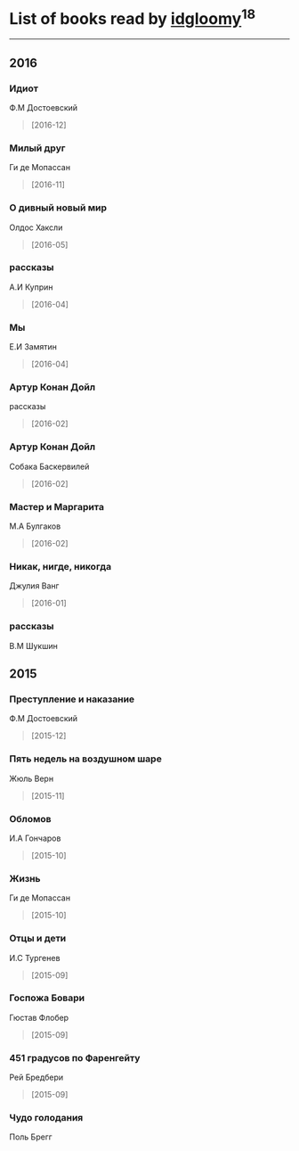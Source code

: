 # List of books read by [idgloomy](http://vk.com/id87187820)<sup>18</sup>
---

## 2016

### Идиот
Ф.М Достоевский
> [2016-12] 


### Милый друг
Ги де Мопассан
> [2016-11] 


### О дивный новый мир
Олдос Хаксли
> [2016-05] 


### рассказы
А.И Куприн
> [2016-04] 


### Мы
Е.И Замятин
> [2016-04] 


### Артур Конан Дойл
рассказы
> [2016-02] 


### Артур Конан Дойл
Собака Баскервилей
> [2016-02] 


### Мастер и Маргарита
М.А Булгаков
> [2016-02] 


### Никак, нигде, никогда
Джулия Ванг
> [2016-01] 


### рассказы
В.М Шукшин



## 2015

### Преступление и наказание
Ф.М Достоевский
> [2015-12] 


### Пять недель на воздушном шаре
Жюль Верн
> [2015-11] 


### Обломов
И.А Гончаров
> [2015-10] 


### Жизнь
Ги де Мопассан
> [2015-10] 


### Отцы и дети
И.С Тургенев
> [2015-09] 


### Госпожа Бовари
Гюстав Флобер
> [2015-09] 


### 451 градусов по Фаренгейту
Рей Бредбери
> [2015-09] 


### Чудо голодания
Поль Брегг



